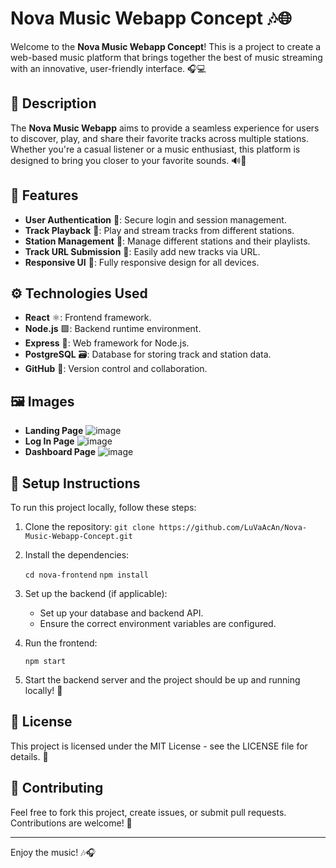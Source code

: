 
# Nova Music Webapp Concept 🎶🌐

Welcome to the **Nova Music Webapp Concept**! This is a project to create a web-based music platform that brings together the best of music streaming with an innovative, user-friendly interface. 🎧💻

## 📖 Description

The **Nova Music Webapp** aims to provide a seamless experience for users to discover, play, and share their favorite tracks across multiple stations. Whether you're a casual listener or a music enthusiast, this platform is designed to bring you closer to your favorite sounds. 🔊🎼

## 🚀 Features

- **User Authentication** 🔑: Secure login and session management.
- **Track Playback** 🎵: Play and stream tracks from different stations.
- **Station Management** 📡: Manage different stations and their playlists.
- **Track URL Submission** 🔗: Easily add new tracks via URL.
- **Responsive UI** 📱: Fully responsive design for all devices.

## ⚙️ Technologies Used

- **React** ⚛️: Frontend framework.
- **Node.js** 🟩: Backend runtime environment.
- **Express** 🚚: Web framework for Node.js.
- **PostgreSQL** 🗃️: Database for storing track and station data.
- **GitHub** 🐙: Version control and collaboration.

## 🖼 Images
- **Landing Page**
![image](https://github.com/user-attachments/assets/7f421518-f73d-4f05-a078-8138a39cfc90)
- **Log In Page**
![image](https://github.com/user-attachments/assets/495d3890-7307-49b2-9891-b9711a7fa1d8)
- **Dashboard Page**
![image](https://github.com/user-attachments/assets/ec095288-8c9e-4dc9-a25c-b8290a44edb3)

## 🔧 Setup Instructions

To run this project locally, follow these steps:

1. Clone the repository:
   `git clone https://github.com/LuVaAcAn/Nova-Music-Webapp-Concept.git`
2.  Install the dependencies:
    
    `cd nova-frontend`
   `npm install` 
    
3.  Set up the backend (if applicable):
    -   Set up your database and backend API.
    -   Ensure the correct environment variables are configured.
4.  Run the frontend:

    `npm start` 
    
6.  Start the backend server and the project should be up and running locally! 🚀

## 📄 License

This project is licensed under the MIT License - see the LICENSE file for details. 📑

## 🤝 Contributing

Feel free to fork this project, create issues, or submit pull requests. Contributions are welcome! 🙌

----------

Enjoy the music! 🎶🎧
